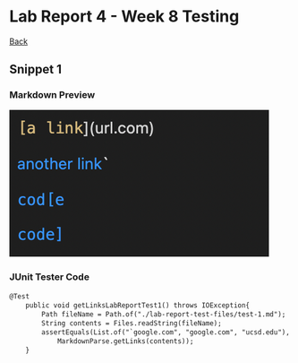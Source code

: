 # Lab Report 4 - Week 8 Testing
[Back](https://bimai25.github.io/cse15l-lab-reports/index.html)
## Snippet 1
### Markdown Preview
![Image](./screenshots/lab-report-4/snippet-1-prev.png)
### JUnit Tester Code
```
@Test
    public void getLinksLabReportTest1() throws IOException{
        Path fileName = Path.of("./lab-report-test-files/test-1.md");
        String contents = Files.readString(fileName);
        assertEquals(List.of("`google.com", "google.com", "ucsd.edu"),
            MarkdownParse.getLinks(contents));
    }
```
